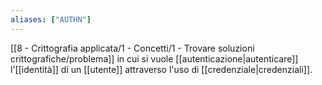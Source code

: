 ```yaml
---
aliases: ["AUTHN"]
---
```


[[8 - Crittografia applicata/1 - Concetti/1 - Trovare soluzioni crittografiche/problema]] in cui si vuole [[autenticazione|autenticare]] l'[[identità]] di un [[utente]] attraverso l'uso di [[credenziale|credenziali]].
